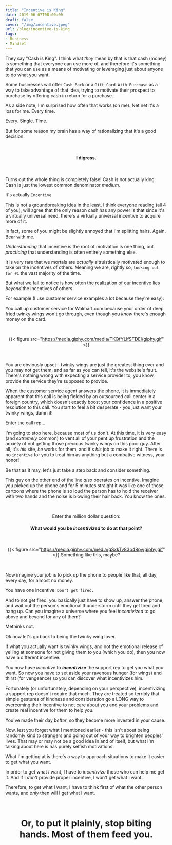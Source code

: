 ```yaml
---
title: "Incentive is King"
date: 2019-06-07T08:00:00
draft: false
cover: "/img/incentive.jpeg"
url: /blog/incentive-is-king
tags:
- Business
- Mindset
---
```


They say "Cash is King". I think what *they* mean by that is that cash (money) is something that everyone can use more of,
and therefore it's something that you can use as a means of motivating or leveraging just about anyone to do what you want.

Some businesses will offer `Cash Back` or a `Gift Card With Purchase` as a way to take advantage of that idea, trying to 
motivate their prospect to purchase by offering cash in return for a purchase.

As a side note, I'm surprised how often that works (on me). Net net it's a loss for me. Every time. 

Every. Single. Time.

But for some reason my brain has a way of rationalizing that it's a good decision.

<center>

&nbsp;

#### I digress.
&nbsp;

</center>

Turns out the whole thing is completely false! Cash is *not* actually king. Cash is just the lowest common denominator 
*medium*.

It's actually `Incentive`.

This is not a groundbreaking idea in the least. I think everyone reading (all 4 of you), will agree that the only reason
cash has any power is that since it's a virtually universal need, there's a virtually universal incentive to acquire more
of it. 

In fact, some of you might be slightly annoyed that I'm splitting hairs. Again. Bear with me.

*Understanding* that incentive is the root of motivation is one thing, but *practicing* that understanding is often 
entirely something else.

It is very rare that we mortals are *actually* altruistically motivated enough to take on the incentives of others. Meaning
we are, rightly so, `looking out for #1` the vast majority of the time.

But what we fail to notice is how often the realization of our incentive lies *beyond* the incentives of others.

For example (I use customer service examples a lot because they're easy):

You call up customer service for Walmart.com because your order of deep fried twinky wings won't go through, even though 
you *know* there's enough money on the card.

&nbsp;

<center>

{{< figure src="https://media.giphy.com/media/TKQfYLlfSTDEI/giphy.gif" >}}

</center>
&nbsp;

You are obviously upset - twinky wings are just the greatest thing ever and you may not get them, and as far as you can 
tell, it's the website's fault. There's nothing wrong with expecting a service provider to, you know, provide the service
they're supposed to provide.

When the customer service agent answers the phone, it is immediately apparent that this call is being fielded by an 
outsourced call center in a foreign country, which doesn't exactly boost your confidence in a positive resolution to this
call. You start to feel a bit desperate - you just want your twinky wings, damn it!

Enter the call rep...

I'm going to stop here, because most of us don't. At this time, it is very easy (and *extremely* common) to vent all of
your pent up frustration and the anxiety of not getting those precious twinky wings on this poor guy. After all, it's 
*his* site, *he* works for them, and it's *his* job to make it right. There is no `incentive` for you to treat him as 
anything but a combative witness, your honor!

Be that as it may, let's just take a step back and consider something.

This guy on the other end of the line *also* operates on incentive. Imagine you picked up the phone and for 5 minutes 
straight it was like one of those cartoons where the phone is so loud the person has to hold the receiver with two hands 
and the noise is blowing their hair back. You know the ones.

&nbsp;

<center> 

Enter the million dollar question:

#### What would you be *incentivized* to do at that point?

&nbsp;

{{< figure src="https://media.giphy.com/media/gSxkTv83b48py/giphy.gif" >}}
Something like this, maybe? 

</center>
&nbsp;

Now imagine your *job* is to pick up the phone to people like that, all day, every day, for almost no money. 

You have one incentive: `Don't get fired. `

And to not get fired, you basically just have to show up, answer the phone, and wait out the person's emotional thunderstorm
until they get tired and hang up. Can you imagine a universe where you feel *incentivized* to go above and beyond for 
any of them?

Methinks not.

Ok now let's go back to being the twinky wing lover.

If what you actually want is twinky wings, and not the emotional release of yelling at someone for not giving them to 
you (which you do), then you now have a different incentive.

You now have *incentive* to ***incentivize*** the support rep to get you what you want. So now you have to set aside your
ravenous hunger (for wings) and thirst (for vengeance) so you can discover what incentivizes him. 

Fortunately (or unfortunately, depending on your perspective), incentivizing a support rep doesn't require that much.
They are treated so terribly that simple gestures of kindness and consideration go a LONG way to overcoming their incentive
to not care about you and your problems and create real incentive for them to help you. 

You've made their day *better*, so they become more invested in your cause.

Now, lest you forget what I mentioned earlier - this isn't about being randomly kind to strangers and going out of your
way to brighten peoples' lives. That may or may not be a good idea in and of itself, but what I'm talking about here is
has purely selfish motivations. 

What I'm getting at is there's a way to approach situations to make it easier to get what you want.

In order to get what *I* want, I have to *incentivize* those who can help me get it. And if I *don't* provide proper
incentive, I won't get what I want. 

Therefore, to get what I want, I have to think first of what the other person wants, and *only* then will I get what I
want.

&nbsp;

<center>

# Or, to put it plainly, stop biting hands. Most of them feed you.

</center>

&nbsp;
